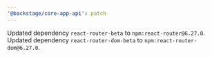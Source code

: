 ```yaml
---
'@backstage/core-app-api': patch
---
```


Updated dependency `react-router-beta` to `npm:react-router@6.27.0`.
Updated dependency `react-router-dom-beta` to `npm:react-router-dom@6.27.0`.
